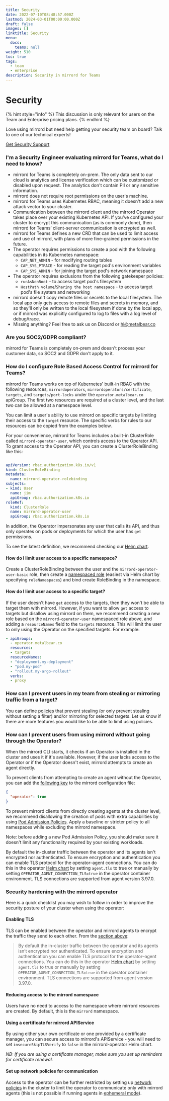 ```yaml
---
title: Security
date: 2022-07-10T08:48:57.000Z
lastmod: 2024-03-01T00:00:00.000Z
draft: false
images: []
linktitle: Security
menu:
  docs:
    teams: null
weight: 510
toc: true
tags:
  - team
  - enterprise
description: Security in mirrord for Teams
---
```


# Security

{% hint style="info" %}
This discussion is only relevant for users on the Team and Enterprise pricing plans.
{% endhint %}

Love using mirrord but need help getting your security team on board? Talk to one of our technical experts!

<a href="https://metalbear.co/mirrord/demo/" class="button primary">Get Security Support</a>

### I'm a Security Engineer evaluating mirrord for Teams, what do I need to know?

* mirrord for Teams is completely on-prem. The only data sent to our cloud is analytics and license verification which can be customized or disabled upon request. The analytics don't contain PII or any sensitive information.
* mirrord does not require root permissions on the user's machine.
* mirrord for Teams uses Kubernetes RBAC, meaning it doesn't add a new attack vector to your cluster.
* Communication between the mirrord client and the mirrord Operator takes place over your existing Kubernetes API. If you’ve configured your cluster to encrypt this communication (as is commonly done), then mirrord for Teams’ client-server communication is encrypted as well.
* mirrord for Teams defines a new CRD that can be used to limit access and use of mirrord, with plans of more fine-grained permissions in the future.
* The operator requires permissions to create a pod with the following capabilities in its Kubernetes namespace:
  * `CAP_NET_ADMIN` - for modifying routing tables
  * `CAP_SYS_PTRACE` - for reading the target pod's environment variables
  * `CAP_SYS_ADMIN` - for joining the target pod's network namespace
* The operator requires exclusions from the following gatekeeper policies:
  * `runAsNonRoot` - to access target pod's filesystem
  * `HostPath volume`/`Sharing the host namespace` - to access target pod's file system and networking
* mirrord doesn't copy remote files or secrets to the local filesystem. The local app only gets access to remote files and secrets in memory, and so they'll only be written to the local filesystem if done by the local app, or if mirrord was explicitly configured to log to files with a log level of debug/trace.
* Missing anything? Feel free to ask us on Discord or hi@metalbear.co

### Are you SOC2/GDPR compliant?

mirrord for Teams is completely on-prem and doesn't process your customer data, so SOC2 and GDPR don't apply to it.

### How do I configure Role Based Access Control for mirrord for Teams?

mirrord for Teams works on top of Kubernetes' built-in RBAC with the following resources, `mirrordoperators`, `mirrordoperators/certificate`, `targets`, and `targets/port-locks` under the `operator.metalbear.co` apiGroup. The first two resources are required at a cluster level, and the last two can be allowed at a namespace level.

You can limit a user's ability to use mirrord on specific targets by limiting their access to the `target` resource. The specific verbs for rules to our resources can be copied from the examples below.

For your convenience, mirrord for Teams includes a built-in ClusterRole called `mirrord-operator-user`, which controls access to the Operator API. To grant access to the Operator API, you can create a ClusterRoleBinding like this:

```yaml

apiVersion: rbac.authorization.k8s.io/v1
kind: ClusterRoleBinding
metadata:
  name: mirrord-operator-rolebinding
subjects:
- kind: User
  name: jim
  apiGroup: rbac.authorization.k8s.io
roleRef:
  kind: ClusterRole
  name: mirrord-operator-user
  apiGroup: rbac.authorization.k8s.io
```

In addition, the Operator impersonates any user that calls its API, and thus only operates on pods or deployments for which the user has `get` permissions.

To see the latest definition, we recommend checking our [Helm chart](https://github.com/metalbear-co/charts/blob/main/mirrord-operator/templates/cluster-role.yaml).

#### How do I limit user access to a specific namespace?

Create a ClusterRoleBinding between the user and the `mirrord-operator-user-basic` role, then create a [namespaced role](https://github.com/metalbear-co/charts/blob/main/mirrord-operator/templates/namespaced-role.yaml) (easiest via Helm chart by specifying `roleNamespaces`) and bind create RoleBinding in the namespace.

#### How do I limit user access to a specific target?

If the user doesn't have `get` access to the targets, then they won't be able to target them with mirrord. However, if you want to allow `get` access to targets but disallow using mirrord on them, we recommend creating a new role based on the `mirrord-operator-user` namespaced role above, and adding a `resourceNames` field to the `targets` resource. This will limit the user to only using the Operator on the specified targets. For example:

```yaml
- apiGroups:
  - operator.metalbear.co
  resources:
  - targets
  resourceNames:
  - "deployment.my-deployment"
  - "pod.my-pod"
  - "rollout.my-argo-rollout"
  verbs:
  - proxy
```

### How can I prevent users in my team from stealing or mirroring traffic from a target?

You can define [policies](policies.md) that prevent stealing (or only prevent stealing without setting a filter) and/or mirroring for selected targets. Let us know if there are more features you would like to be able to limit using policies.

### How can I prevent users from using mirrord without going through the Operator?

When the mirrord CLI starts, it checks if an Operator is installed in the cluster and uses it if it's available. However, if the user lacks access to the Operator or if the Operator doesn't exist, mirrord attempts to create an agent directly.

To prevent clients from attempting to create an agent without the Operator, you can add the [following key](https://app.gitbook.com/s/Z7vBpFMZTH8vUGJBGRZ4/options#operator) to the mirrord configuration file:

```json
{
  "operator": true
}
```

To prevent mirrord clients from directly creating agents at the cluster level, we recommend disallowing the creation of pods with extra capabilities by using [Pod Admission Policies](https://kubernetes.io/tasks/configure-pod-container/enforce-standards-namespace-labels/). Apply a baseline or stricter policy to all namespaces while excluding the mirrord namespace.

Note: before adding a new Pod Admission Policy, you should make sure it doesn't limit any functionality required by your existing workloads.

By default the in-cluster traffic between the operator and its agents isn't encrypted nor authenticated. To ensure encryption and authentication you can enable TLS protocol for the operator–agent connections. You can do this in the operator [Helm chart](https://github.com/metalbear-co/charts/blob/main/mirrord-operator/values.yaml) by setting `agent.tls` to true or manually by setting `OPERATOR_AGENT_CONNECTION_TLS=true` in the operator container environment. TLS connections are supported from agent version 3.97.0.

### Security hardening with the mirrord operator

Here is a quick checklist you may wish to follow in order to improve the security posture of your cluster when using the operator:

#### Enabling TLS

TLS can be enabled between the operator and mirrord agents to encrypt the traffic they send to each other. From the [section above](security.md#how-can-i-prevent-users-from-using-mirrord-without-going-through-the-operator):

> By default the in-cluster traffic between the operator and its agents isn’t encrypted nor authenticated. To ensure encryption and authentication you can enable TLS protocol for the operator–agent connections. You can do this in the operator [Helm chart](https://github.com/metalbear-co/charts/blob/main/mirrord-operator/values.yaml) by setting `agent.tls` to true or manually by setting `OPERATOR_AGENT_CONNECTION_TLS=true` in the operator container environment. TLS connections are supported from agent version 3.97.0.

#### Reducing access to the mirrord namespace

Users have no need to access to the namespace where mirrord resources are created. By default, this is the `mirrord` namespace.

#### Using a certificate for mirrord APIService

By using either your own certificate or one provided by a certificate manager, you can secure access to mirrord's APIService - you will need to set `insecureSkipTLSVerify` to `false` in the mirrord-operator Helm chart.

_NB: If you are using a certificate manager, make sure you set up reminders for certificate renewal._

#### Set up network policies for communication

Access to the operator can be further restricted by setting up [network policies](https://kubernetes.io/concepts/services-networking/network-policies/) in the cluster to limit the operator to communicate only with mirrord agents (this is not possible if running agents in [ephemeral mode](https://app.gitbook.com/s/Z7vBpFMZTH8vUGJBGRZ4/options#agent.ephemeral)).
